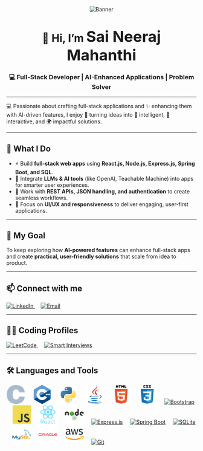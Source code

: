 <p align="center">
  <img src="https://i0.wp.com/wanderin.dev/wp-content/uploads/2019/12/crop-0-0-1170-390-0-about-cover.png?resize=1170%2C390&ssl=1" alt="Banner" />
</p>

<h1 align="center">👋 Hi, I’m <span style="font-size:40px;">Sai Neeraj Mahanthi</span></h1>

<h3 align="center">💻 Full-Stack Developer | AI-Enhanced Applications | Problem Solver</h3>  

---

💻 Passionate about crafting full-stack applications and ✨ enhancing them with AI-driven features, I enjoy 🚀 turning ideas into 🤖 intelligent, 🎨 interactive, and 🌍 impactful solutions.  

---

## 🚀 What I Do  

- ⚡ Build **full-stack web apps** using **React.js, Node.js, Express.js, Spring Boot, and SQL**.  
- 🤖 Integrate **LLMs & AI tools** (like OpenAI, Teachable Machine) into apps for smarter user experiences.  
- 🔗 Work with **REST APIs, JSON handling, and authentication** to create seamless workflows.  
- 🎨 Focus on **UI/UX and responsiveness** to deliver engaging, user-first applications.  

---

## 🌟 My Goal  

To keep exploring how **AI-powered features** can enhance full-stack apps and create **practical, user-friendly solutions** that scale from idea to product.  

---

## 📫 Connect with me  
<p align="left">
<a href="https://linkedin.com/in/netaji-sai-neeraj-mahanthi" target="blank">
  <img src="https://raw.githubusercontent.com/rahuldkjain/github-profile-readme-generator/master/src/images/icons/Social/linked-in-alt.svg" alt="LinkedIn" height="40" width="40" />
</a>
&nbsp;&nbsp;&nbsp;
<a href="mailto:saineerajmahanthi@gmail.com" target="blank">
  <img src="https://cdn-icons-png.flaticon.com/512/732/732200.png" alt="Email" height="40" width="40" />
</a>
</p>

---

## 🧑‍💻 Coding Profiles  
<p align="left">
<a href="https://www.leetcode.com/sai_neeraj_mahanthi" target="blank">
  <img src="https://raw.githubusercontent.com/rahuldkjain/github-profile-readme-generator/master/src/images/icons/Social/leet-code.svg" alt="LeetCode" height="35" width="40" />
</a>
&nbsp;&nbsp;&nbsp;
<a href="https://smartinterviews.in/profile/mns_neeraj" target="blank">
  <img src="https://imagedelivery.net/jP_2Cu8opO0otIERyhqaNQ/6ae91311-9b06-4e0a-1758-19b4df5f0500/public" alt="Smart Interviews" height="40" width="40" />
</a>
</p>

---

## 🛠️ Languages and Tools  
<p align="left">
<a href="https://www.cprogramming.com/" target="_blank"><img src="https://raw.githubusercontent.com/devicons/devicon/master/icons/c/c-original.svg" alt="C" width="50" height="50"/></a>
&nbsp;&nbsp;&nbsp;
<a href="https://www.w3schools.com/cpp/" target="_blank"><img src="https://raw.githubusercontent.com/devicons/devicon/master/icons/cplusplus/cplusplus-original.svg" alt="C++" width="50" height="50"/></a>
&nbsp;&nbsp;&nbsp;
<a href="https://www.python.org" target="_blank"><img src="https://raw.githubusercontent.com/devicons/devicon/master/icons/python/python-original.svg" alt="Python" width="50" height="50"/></a>
&nbsp;&nbsp;&nbsp;
<a href="https://www.java.com" target="_blank"><img src="https://raw.githubusercontent.com/devicons/devicon/master/icons/java/java-original.svg" alt="Java" width="50" height="50"/></a>
&nbsp;&nbsp;&nbsp;
<a href="https://www.w3.org/html/" target="_blank"><img src="https://raw.githubusercontent.com/devicons/devicon/master/icons/html5/html5-original-wordmark.svg" alt="HTML5" width="50" height="50"/></a>
&nbsp;&nbsp;&nbsp;
<a href="https://www.w3schools.com/css/" target="_blank"><img src="https://raw.githubusercontent.com/devicons/devicon/master/icons/css3/css3-original-wordmark.svg" alt="CSS3" width="50" height="50"/></a>
&nbsp;&nbsp;&nbsp;
<a href="https://getbootstrap.com" target="_blank"><img src="https://getbootstrap.com/docs/5.3/assets/brand/bootstrap-logo-shadow@2x.png" alt="Bootstrap" width="50" height="50"/></a>
&nbsp;&nbsp;&nbsp;
<a href="https://developer.mozilla.org/en-US/docs/Web/JavaScript" target="_blank"><img src="https://raw.githubusercontent.com/devicons/devicon/master/icons/javascript/javascript-original.svg" alt="JavaScript" width="50" height="50"/></a>
&nbsp;&nbsp;&nbsp;
<a href="https://reactjs.org/" target="_blank"><img src="https://raw.githubusercontent.com/devicons/devicon/master/icons/react/react-original-wordmark.svg" alt="React" width="50" height="50"/></a>
&nbsp;&nbsp;&nbsp;
<a href="https://nodejs.org" target="_blank"><img src="https://raw.githubusercontent.com/devicons/devicon/master/icons/nodejs/nodejs-original-wordmark.svg" alt="Node.js" width="50" height="50"/></a>
&nbsp;&nbsp;&nbsp;
<a href="https://expressjs.com" target="_blank"><img src="https://encrypted-tbn0.gstatic.com/images?q=tbn:ANd9GcQ7S33Oq2FeRbyBBA6l1q8PwLVa3SzaONO-9Q&s" alt="Express.js" width="50" height="50"/></a>
&nbsp;&nbsp;&nbsp;
<a href="https://spring.io/" target="_blank"><img src="https://www.vectorlogo.zone/logos/springio/springio-icon.svg" alt="Spring Boot" width="50" height="50"/></a>
&nbsp;&nbsp;&nbsp;
<a href="https://www.sqlite.org/" target="_blank"><img src="https://www.vectorlogo.zone/logos/sqlite/sqlite-icon.svg" alt="SQLite" width="50" height="50"/></a>
&nbsp;&nbsp;&nbsp;
<a href="https://www.mysql.com/" target="_blank"><img src="https://raw.githubusercontent.com/devicons/devicon/master/icons/mysql/mysql-original-wordmark.svg" alt="MySQL" width="50" height="50"/></a>
&nbsp;&nbsp;&nbsp;
<a href="https://www.oracle.com/" target="_blank"><img src="https://raw.githubusercontent.com/devicons/devicon/master/icons/oracle/oracle-original.svg" alt="Oracle" width="50" height="50"/></a>
&nbsp;&nbsp;&nbsp;
<a href="https://aws.amazon.com" target="_blank"><img src="https://raw.githubusercontent.com/devicons/devicon/master/icons/amazonwebservices/amazonwebservices-original-wordmark.svg" alt="AWS" width="50" height="50"/></a>
&nbsp;&nbsp;&nbsp;
<a href="https://git-scm.com/" target="_blank"><img src="https://www.vectorlogo.zone/logos/git-scm/git-scm-icon.svg" alt="Git" width="50" height="50"/></a>
&nbsp;&nbsp;&nbsp;
</p>



